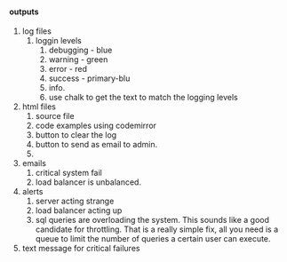 
#### outputs

1. log files
	1. loggin levels
		1. debugging - blue
		2. warning - green
		3. error - red
		4. success - primary-blu
		5. info.
		6. use chalk to get the text to match the logging levels
2. html files
	1. source file
	2. code examples using codemirror
	3. button to clear the log
	4. button to send as email to admin.
	5. 
3. emails
	1. critical system fail
	2. load balancer is unbalanced.
4. alerts
	1. server acting strange
	2. load balancer acting up
	3. sql queries are overloading the system. This sounds like a good candidate for throttling. That is a really simple fix, all you need is a queue to limit the number of queries a certain user can execute.
5. text message for critical failures
